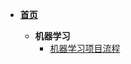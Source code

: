 <!-- docs/_sidebar.md -->

- **[首页](/README)**
      
    - **机器学习**
        - [机器学习项目流程](/md/machineLearning/1_机器学习项目流程)
    
  
    
 